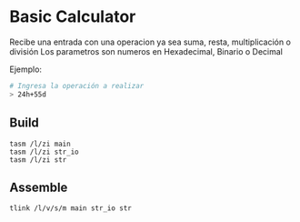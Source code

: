 # Basic Calculator 

Recibe una entrada con una operacion
ya sea suma, resta, multiplicación o división
Los parametros son numeros en Hexadecimal, Binario o Decimal

Ejemplo:

```bash
# Ingresa la operación a realizar
> 24h+55d
```


## Build
```
tasm /l/zi main 
tasm /l/zi str_io 
tasm /l/zi str
```

## Assemble

```
tlink /l/v/s/m main str_io str
```
